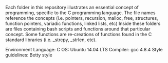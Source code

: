 Each folder in this repository illustrates an essential concept of programming, specific to the C programming language. The file names reference the concepts (i.e. pointers, recursion, malloc, free, structures, function pointers, variadic functions, linked lists, etc) Inside these folders are files containing bash scripts and functions around that particular concept. Some functions are re-creations of functions found in the C standard libraries (i.e. _strcpy, _strlen, etc).

Environment
Language: C
OS: Ubuntu 14.04 LTS
Compiler: gcc 4.8.4
Style guidelines: Betty style
